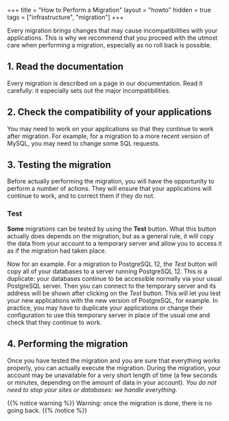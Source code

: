 +++
title = "How to Perform a Migration"
layout = "howto"
hidden = true
tags = ["infrastructure", "migration"]
+++

Every migration brings changes that may cause incompatibilities with your applications. This is why we recommend that you proceed with the utmost care when performing a migration, especially as no roll back is possible.

## 1. Read the documentation

Every migration is described on a page in our documentation. Read it carefully: it especially sets out the major incompatibilities.

## 2. Check the compatibility of your applications

You may need to work on your applications so that they continue to work after migration. For example, for a migration to a more recent version of MySQL, you may need to change some SQL requests.

## 3. Testing the migration

Before actually performing the migration, you will have the opportunity to perform a number of actions. They will ensure that your applications will continue to work, and to correct them if they do not.

###  Test

**Some** migrations can be tested by using the **Test** button. What this button actually does depends on the migration, but as a general rule, it will copy the data from your account to a temporary server and allow you to access it as if the migration had taken place.

Now for an example. For a migration to PostgreSQL 12, the *Test* button will copy all of your databases to a server running PostgreSQL 12. This is a duplicate: your databases continue to be accessible normally via your usual PostgreSQL server. Then you can connect to the temporary server and its address will be shown after clicking on the *Test* button. This will let you test your new applications with the new version of PostgreSQL, for example. In practice, you may have to duplicate your applications or change their configuration to use this temporary server in place of the usual one and check that they continue to work.

## 4. Performing the migration

Once you have tested the migration and you are sure that everything works properly, you can actually execute the migration. During the migration, your account may be unavailable for a very short length of time (a few seconds or minutes, depending on the amount of data in your account). *You do not need to stop your sites or databases: we handle everything*.

{{% notice warning %}}
Warning: once the migration is done, there is no going back.
{{% /notice %}}
